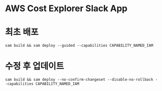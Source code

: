 # AWS Cost Explorer Slack App

# 최초 배포
`sam build && sam deploy --guided --capabilities CAPABILITY_NAMED_IAM`

# 수정 후 업데이트
`sam build && sam deploy --no-confirm-changeset --disable-no-rollback --capabilities CAPABILITY_NAMED_IAM`